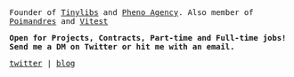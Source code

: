 
<samp>
  
Founder of [Tinylibs](https://github.com/tinylibs) and [Pheno Agency](https://github.com/Pheno-agency). Also member of [Poimandres](https://github.com/pmndrs) and [Vitest](https://github.com/vitest-dev)

**Open for Projects, Contracts, Part-time and Full-time jobs! Send me a DM on Twitter or hit me with an email.**
  
[twitter](https://twitter.com/aslemammadam) |
[blog](https://bugged.dev)

</samp>
